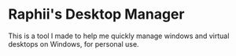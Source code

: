 # Raphii's Desktop Manager

This is a tool I made to help me quickly manage windows and virtual desktops on Windows, for personal use.
